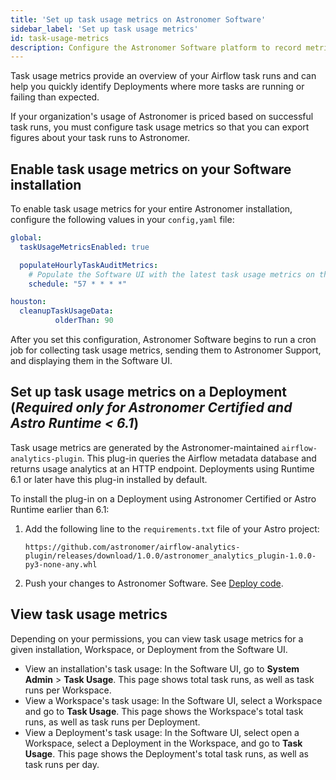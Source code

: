 ```yaml
---
title: 'Set up task usage metrics on Astronomer Software'
sidebar_label: 'Set up task usage metrics'
id: task-usage-metrics
description: Configure the Astronomer Software platform to record metrics about task usage.
---
```


Task usage metrics provide an overview of your Airflow task runs and can help you quickly identify Deployments where more tasks are running or failing than expected.

If your organization's usage of Astronomer is priced based on successful task runs, you must configure task usage metrics so that you can export figures about your task runs to Astronomer.

## Enable task usage metrics on your Software installation

To enable task usage metrics for your entire Astronomer installation, configure the following values in your `config,yaml` file:

```yaml
global:
  taskUsageMetricsEnabled: true

  populateHourlyTaskAuditMetrics:
    # Populate the Software UI with the latest task usage metrics on the 57th minute of every hour https://crontab.guru/#57_*_*_*_*
    schedule: "57 * * * *"

houston:
  cleanupTaskUsageData:
          olderThan: 90
```

After you set this configuration, Astronomer Software begins to run a cron job for collecting task usage metrics, sending them to Astronomer Support, and displaying them in the Software UI.


## Set up task usage metrics on a Deployment (_Required only for Astronomer Certified and Astro Runtime < 6.1_)

Task usage metrics are generated by the Astronomer-maintained `airflow-analytics-plugin`. This plug-in queries the Airflow metadata database and returns usage analytics at an HTTP endpoint. Deployments using Runtime 6.1 or later have this plug-in installed by default.

To install the plug-in on a Deployment using Astronomer Certified or Astro Runtime earlier than 6.1:

1. Add the following line to the `requirements.txt` file of your Astro project:

    ```text
    https://github.com/astronomer/airflow-analytics-plugin/releases/download/1.0.0/astronomer_analytics_plugin-1.0.0-py3-none-any.whl
    ```

2. Push your changes to Astronomer Software. See [Deploy code](deploy-cli.md).


## View task usage metrics

Depending on your permissions, you can view task usage metrics for a given installation, Workspace, or Deployment from the Software UI.

- View an installation's task usage: In the Software UI, go to **System Admin** > **Task Usage**. This page shows total task runs, as well as task runs per Workspace.
- View a Workspace's task usage: In the Software UI, select a Workspace and go to **Task Usage**. This page shows the Workspace's total task runs, as well as task runs per Deployment.
- View a Deployment's task usage: In the Software UI, select open a Workspace, select a Deployment in the Workspace, and go to **Task Usage**. This page shows the Deployment's total task runs, as well as task runs per day.
